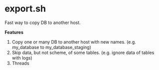 # export.sh
Fast way to copy DB to another host.

**Features**

1. Copy one or many DB to another host with new names. (e.g. my_database to my_database_staging)
2. Skip data, but not scheme, of some tables. (e.g. ignore data of tables with logs)
3. Threads
